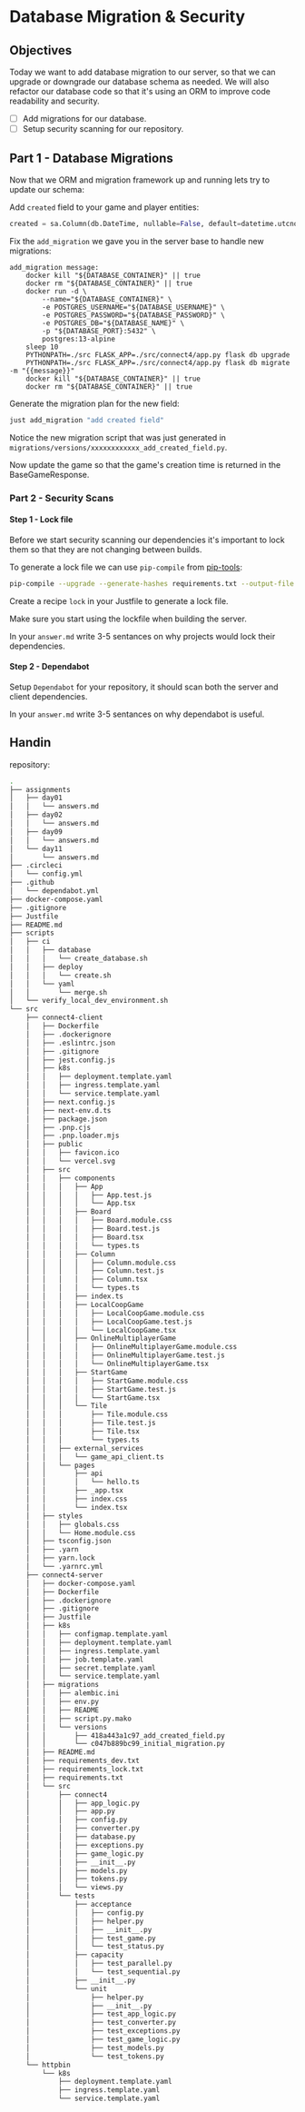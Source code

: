 # Database Migration & Security

## Objectives

Today we want to add database migration to our server, so that we can upgrade or downgrade our database schema as needed.
We will also refactor our database code so that it's using an ORM to improve code readability and security.

- [ ] Add migrations for our database.
- [ ] Setup security scanning for our repository.

## Part 1 - Database Migrations

Now that we ORM and migration framework up and running lets try to update our schema:

Add `created` field to your game and player entities:

~~~python
created = sa.Column(db.DateTime, nullable=False, default=datetime.utcnow)
~~~

Fix the `add_migration` we gave you in the server base to handle new migrations:

~~~Justfile
add_migration message:
    docker kill "${DATABASE_CONTAINER}" || true
    docker rm "${DATABASE_CONTAINER}" || true
    docker run -d \
        --name="${DATABASE_CONTAINER}" \
        -e POSTGRES_USERNAME="${DATABASE_USERNAME}" \
        -e POSTGRES_PASSWORD="${DATABASE_PASSWORD}" \
        -e POSTGRES_DB="${DATABASE_NAME}" \
        -p "${DATABASE_PORT}:5432" \
        postgres:13-alpine
    sleep 10
    PYTHONPATH=./src FLASK_APP=./src/connect4/app.py flask db upgrade
    PYTHONPATH=./src FLASK_APP=./src/connect4/app.py flask db migrate -m "{{message}}"
    docker kill "${DATABASE_CONTAINER}" || true
    docker rm "${DATABASE_CONTAINER}" || true
~~~

Generate the migration plan for the new field:

~~~bash
just add_migration "add created field"
~~~

Notice the new migration script that was just generated in `migrations/versions/xxxxxxxxxxxx_add_created_field.py`.

Now update the game so that the game's creation time is returned in the BaseGameResponse.

### Part 2 - Security Scans

#### Step 1 - Lock file

Before we start security scanning our dependencies it's important to lock them so that they are not
changing between builds.

To generate a lock file we can use `pip-compile` from [pip-tools](https://pypi.org/project/pip-tools/):

~~~bash
pip-compile --upgrade --generate-hashes requirements.txt --output-file requirements_lock.txt
~~~

Create a recipe `lock` in your Justfile to generate a lock file.

Make sure you start using the lockfile when building the server.

In your `answer.md` write 3-5 sentances on why projects would lock their dependencies.

#### Step 2 - Dependabot

Setup `Dependabot` for your repository, it should scan both the server and client dependencies.

In your `answer.md` write 3-5 sentances on why dependabot is useful.

## Handin

repository:

~~~bash
.
├── assignments
│   ├── day01
│   │   └── answers.md
│   ├── day02
│   │   └── answers.md
│   ├── day09
│   │   └── answers.md
│   └── day11
│       └── answers.md
├── .circleci
│   └── config.yml
├── .github
│   └── dependabot.yml
├── docker-compose.yaml
├── .gitignore
├── Justfile
├── README.md
├── scripts
│   ├── ci
│   │   ├── database
│   │   │   └── create_database.sh
│   │   ├── deploy
│   │   │   └── create.sh
│   │   └── yaml
│   │       └── merge.sh
│   └── verify_local_dev_environment.sh
└── src
    ├── connect4-client
    │   ├── Dockerfile
    │   ├── .dockerignore
    │   ├── .eslintrc.json
    │   ├── .gitignore
    │   ├── jest.config.js
    │   ├── k8s
    │   │   ├── deployment.template.yaml
    │   │   ├── ingress.template.yaml
    │   │   └── service.template.yaml
    │   ├── next.config.js
    │   ├── next-env.d.ts
    │   ├── package.json
    │   ├── .pnp.cjs
    │   ├── .pnp.loader.mjs
    │   ├── public
    │   │   ├── favicon.ico
    │   │   └── vercel.svg
    │   ├── src
    │   │   ├── components
    │   │   │   ├── App
    │   │   │   │   ├── App.test.js
    │   │   │   │   └── App.tsx
    │   │   │   ├── Board
    │   │   │   │   ├── Board.module.css
    │   │   │   │   ├── Board.test.js
    │   │   │   │   ├── Board.tsx
    │   │   │   │   └── types.ts
    │   │   │   ├── Column
    │   │   │   │   ├── Column.module.css
    │   │   │   │   ├── Column.test.js
    │   │   │   │   ├── Column.tsx
    │   │   │   │   └── types.ts
    │   │   │   ├── index.ts
    │   │   │   ├── LocalCoopGame
    │   │   │   │   ├── LocalCoopGame.module.css
    │   │   │   │   ├── LocalCoopGame.test.js
    │   │   │   │   └── LocalCoopGame.tsx
    │   │   │   ├── OnlineMultiplayerGame
    │   │   │   │   ├── OnlineMultiplayerGame.module.css
    │   │   │   │   ├── OnlineMultiplayerGame.test.js
    │   │   │   │   └── OnlineMultiplayerGame.tsx
    │   │   │   ├── StartGame
    │   │   │   │   ├── StartGame.module.css
    │   │   │   │   ├── StartGame.test.js
    │   │   │   │   └── StartGame.tsx
    │   │   │   └── Tile
    │   │   │       ├── Tile.module.css
    │   │   │       ├── Tile.test.js
    │   │   │       ├── Tile.tsx
    │   │   │       └── types.ts
    │   │   ├── external_services
    │   │   │   └── game_api_client.ts
    │   │   └── pages
    │   │       ├── api
    │   │       │   └── hello.ts
    │   │       ├── _app.tsx
    │   │       ├── index.css
    │   │       └── index.tsx
    │   ├── styles
    │   │   ├── globals.css
    │   │   └── Home.module.css
    │   ├── tsconfig.json
    │   ├── .yarn
    │   ├── yarn.lock
    │   └── .yarnrc.yml
    ├── connect4-server
    │   ├── docker-compose.yaml
    │   ├── Dockerfile
    │   ├── .dockerignore
    │   ├── .gitignore
    │   ├── Justfile
    │   ├── k8s
    │   │   ├── configmap.template.yaml
    │   │   ├── deployment.template.yaml
    │   │   ├── ingress.template.yaml
    │   │   ├── job.template.yaml
    │   │   ├── secret.template.yaml
    │   │   └── service.template.yaml
    │   ├── migrations
    │   │   ├── alembic.ini
    │   │   ├── env.py
    │   │   ├── README
    │   │   ├── script.py.mako
    │   │   └── versions
    │   │       ├── 418a443a1c97_add_created_field.py
    │   │       └── c047b889bc99_initial_migration.py
    │   ├── README.md
    │   ├── requirements_dev.txt
    │   ├── requirements_lock.txt
    │   ├── requirements.txt
    │   └── src
    │       ├── connect4
    │       │   ├── app_logic.py
    │       │   ├── app.py
    │       │   ├── config.py
    │       │   ├── converter.py
    │       │   ├── database.py
    │       │   ├── exceptions.py
    │       │   ├── game_logic.py
    │       │   ├── __init__.py
    │       │   ├── models.py
    │       │   ├── tokens.py
    │       │   └── views.py
    │       └── tests
    │           ├── acceptance
    │           │   ├── config.py
    │           │   ├── helper.py
    │           │   ├── __init__.py
    │           │   ├── test_game.py
    │           │   └── test_status.py
    │           ├── capacity
    │           │   ├── test_parallel.py
    │           │   └── test_sequential.py
    │           ├── __init__.py
    │           └── unit
    │               ├── helper.py
    │               ├── __init__.py
    │               ├── test_app_logic.py
    │               ├── test_converter.py
    │               ├── test_exceptions.py
    │               ├── test_game_logic.py
    │               ├── test_models.py
    │               └── test_tokens.py
    └── httpbin
        └── k8s
            ├── deployment.template.yaml
            ├── ingress.template.yaml
            └── service.template.yaml
~~~
